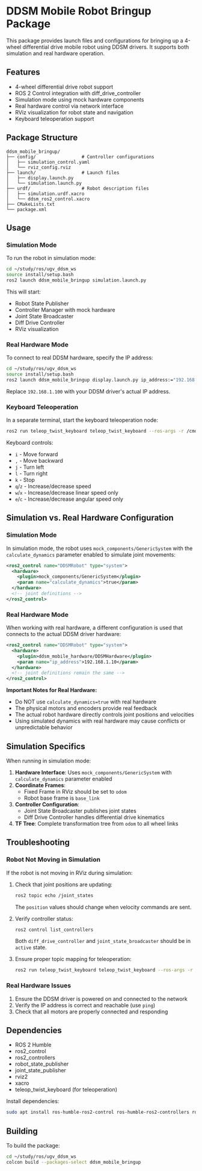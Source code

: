 # DDSM Mobile Robot Bringup Package

This package provides launch files and configurations for bringing up a 4-wheel differential drive mobile robot using DDSM drivers. It supports both simulation and real hardware operation.

## Features

- 4-wheel differential drive robot support
- ROS 2 Control integration with diff_drive_controller
- Simulation mode using mock hardware components
- Real hardware control via network interface
- RViz visualization for robot state and navigation
- Keyboard teleoperation support

## Package Structure

```
ddsm_mobile_bringup/
├── config/                 # Controller configurations
│   ├── simulation_control.yaml
│   └── rviz_config.rviz
├── launch/                 # Launch files
│   ├── display.launch.py
│   └── simulation.launch.py
├── urdf/                   # Robot description files
│   ├── simulation.urdf.xacro
│   └── ddsm_ros2_control.xacro
├── CMakeLists.txt
└── package.xml
```

## Usage

### Simulation Mode

To run the robot in simulation mode:

```bash
cd ~/study/ros/ugv_ddsm_ws
source install/setup.bash
ros2 launch ddsm_mobile_bringup simulation.launch.py
```

This will start:
- Robot State Publisher
- Controller Manager with mock hardware
- Joint State Broadcaster
- Diff Drive Controller
- RViz visualization

### Real Hardware Mode

To connect to real DDSM hardware, specify the IP address:

```bash
cd ~/study/ros/ugv_ddsm_ws
source install/setup.bash
ros2 launch ddsm_mobile_bringup display.launch.py ip_address:="192.168.1.100"
```

Replace `192.168.1.100` with your DDSM driver's actual IP address.

### Keyboard Teleoperation

In a separate terminal, start the keyboard teleoperation node:

```bash
ros2 run teleop_twist_keyboard teleop_twist_keyboard --ros-args -r /cmd_vel:=/diff_drive_controller/cmd_vel_unstamped
```

Keyboard controls:
- `i` - Move forward
- `,` - Move backward
- `j` - Turn left
- `l` - Turn right
- `k` - Stop
- `q`/`z` - Increase/decrease speed
- `w`/`x` - Increase/decrease linear speed only
- `e`/`c` - Increase/decrease angular speed only

## Simulation vs. Real Hardware Configuration

### Simulation Mode

In simulation mode, the robot uses `mock_components/GenericSystem` with the `calculate_dynamics` parameter enabled to simulate joint movements:

```xml
<ros2_control name="DDSMRobot" type="system">
  <hardware>
    <plugin>mock_components/GenericSystem</plugin>
    <param name="calculate_dynamics">true</param>
  </hardware>
  <!-- joint definitions -->
</ros2_control>
```

### Real Hardware Mode

When working with real hardware, a different configuration is used that connects to the actual DDSM driver hardware:

```xml
<ros2_control name="DDSMRobot" type="system">
  <hardware>
    <plugin>ddsm_mobile_hardware/DDSMHardware</plugin>
    <param name="ip_address">192.168.1.10</param>
  </hardware>
  <!-- joint definitions remain the same -->
</ros2_control>
```

**Important Notes for Real Hardware:**
- Do NOT use `calculate_dynamics=true` with real hardware
- The physical motors and encoders provide real feedback
- The actual robot hardware directly controls joint positions and velocities
- Using simulated dynamics with real hardware may cause conflicts or unpredictable behavior

## Simulation Specifics

When running in simulation mode:

1. **Hardware Interface**: Uses `mock_components/GenericSystem` with `calculate_dynamics` parameter enabled
2. **Coordinate Frames**: 
   - Fixed Frame in RViz should be set to `odom`
   - Robot base frame is `base_link`
3. **Controller Configuration**: 
   - Joint State Broadcaster publishes joint states
   - Diff Drive Controller handles differential drive kinematics
4. **TF Tree**: Complete transformation tree from `odom` to all wheel links

## Troubleshooting

### Robot Not Moving in Simulation

If the robot is not moving in RViz during simulation:

1. Check that joint positions are updating:
   ```bash
   ros2 topic echo /joint_states
   ```
   The `position` values should change when velocity commands are sent.

2. Verify controller status:
   ```bash
   ros2 control list_controllers
   ```
   Both `diff_drive_controller` and `joint_state_broadcaster` should be in `active` state.

3. Ensure proper topic mapping for teleoperation:
   ```bash
   ros2 run teleop_twist_keyboard teleop_twist_keyboard --ros-args -r /cmd_vel:=/diff_drive_controller/cmd_vel_unstamped
   ```

### Real Hardware Issues

1. Ensure the DDSM driver is powered on and connected to the network
2. Verify the IP address is correct and reachable (use `ping`)
3. Check that all motors are properly connected and responding

## Dependencies

- ROS 2 Humble
- ros2_control
- ros2_controllers
- robot_state_publisher
- joint_state_publisher
- rviz2
- xacro
- teleop_twist_keyboard (for teleoperation)

Install dependencies:
```bash
sudo apt install ros-humble-ros2-control ros-humble-ros2-controllers ros-humble-xacro ros-humble-teleop-twist-keyboard
```

## Building

To build the package:

```bash
cd ~/study/ros/ugv_ddsm_ws
colcon build --packages-select ddsm_mobile_bringup
```